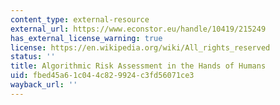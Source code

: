 ```yaml
---
content_type: external-resource
external_url: https://www.econstor.eu/handle/10419/215249
has_external_license_warning: true
license: https://en.wikipedia.org/wiki/All_rights_reserved
status: ''
title: Algorithmic Risk Assessment in the Hands of Humans
uid: fbed45a6-1c04-4c82-9924-c3fd56071ce3
wayback_url: ''
---
```

